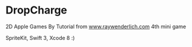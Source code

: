 # DropCharge
2D Apple Games By Tutorial from www.raywenderlich.com 4th mini game

SpriteKit, Swift 3, Xcode 8 :)
